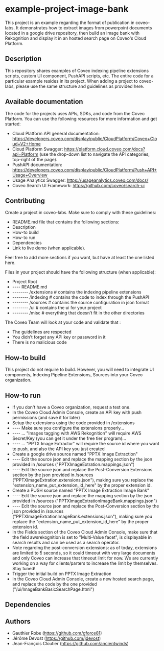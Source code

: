 # example-project-image-bank
This project is an example regarding the format of publication in coveo-labs. It demonstrates how to extract images from powerpoint documents located in a google drive repository, then build an image bank with Rekognition and display it in an hosted search page on Coveo's Cloud Platform.

## Description
This repository shares examples of Coveo indexing pipeline extensions scripts, custom UI component, PushAPI scripts, etc. The entire code for a particular example resides in its project. When adding a project to coveo-labs, please use the same structure and guidelines as provided here.

## Available documentation
The code for the projects uses APIs, SDKs, and code from the Coveo Platform. You can use the following resources for more information and get started:
 
- Cloud Platform API general documentation: https://developers.coveo.com/display/public/CloudPlatform/Coveo+Cloud+V2+Home
- Cloud Platform Swagger: https://platform.cloud.coveo.com/docs?api=Platform (use the drop-down list to navigate the API categories, top-right of the page).
- PushAPI documentation: https://developers.coveo.com/display/public/CloudPlatform/Push+API+Usage+Overview
- Usage Analytics Swagger: https://usageanalytics.coveo.com/docs/ 
- Coveo Search UI Framework: https://github.com/coveo/search-ui 

## Contributing
Create a project in coveo-labs.
Make sure to comply with these guidelines:
- README.md file that contains the following sections: 
- Description 
- How-to build 
- How-to run 
- Dependencies 
- Link to live demo (when applicable).

Feel free to add more sections if you want, but have at least the one listed here.

Files in your project should have the following structure (when applicable):
- Project Root
- ---- README.md
- -------- /extensions # contains the indexing pipeline extensions
- -------- /indexing # contains the code to index through the PushAPI
- -------- /sources # contains the source configuration in json format
- -------- /ui # contains the ui for your project
- -------- /misc # everything that doesn’t fit in the other directories
 
The Coveo Team will look at your code and validate that :
- The guidelines are respected
- You didn’t forget any API key or password in it
- There is no malicious code

## How-to build 
This project do not require to build. However, you will need to integrate UI components, Indexing Pipeline Extensions, Sources into your Coveo organization.

## How-to run 
- If you don't have a Coveo organization, request a test one.
- In the Coveo Cloud Admin Console, create an API key with push permissions (and save it for later)
- Setup the extensions using the code provided in /extensions
- ---- Make sure you configure the extensions properly... 
- ---- ... "Images tagging with AWS Rekognition" will require AWS Secret/Key (you can get it under the free tier program)... 
- ---- ... "PPTX Image Extractor" will require the source id where you want to push, and also the API key you just created
- Create a google drive source named "PPTX Image Extraction"
- ---- Edit the source json and replace the mapping section by the json provided in /sources ("PPTXImageExtration.mappings.json")
- ---- Edit the source json and replace the Post-Conversion Extensions section by the json provided in /sources ("PPTXImageExtration.extensions.json"), making sure you replace the "extension_name_put_extension_id_here" by the proper extension id.
- Create a PUSH source named "PPTX Image Extraction Image Bank"
- ---- Edit the source json and replace the mapping section by the json provided in /sources ("PPTXImageExtrationImageBank.mappings.json")
- ---- Edit the source json and replace the Post-Conversion section by the json provided in /sources ("PPTXImageExtrationImageBank.extensions.json"), making sure you replace the "extension_name_put_extension_id_here" by the proper extension id.
- In the Fields section of the Coveo Cloud Admin Console, make sure that the field awsrekognition is set to "Multi-Value facet", is displayable in search results and can be used as a search operator.
- Note regarding the post-conversion extensions: as of today, extensions are limited to 5 seconds, so it could timeout with very large documents and only Coveo can increase that timeout limit for now. We are currently working on a way for clients/parters to increase the limit by themselves. Stay tuned!
- Trigger the initial build on PPTX Image Extraction
- In the Coveo Cloud Admin Console, create a new hosted search page, and replace the code by the one provided ("/ui/ImageBankBasicSearchPage.html")

## Dependencies 

## Authors
- Gauthier Robe (https://github.com/gforce81)
- Jérôme Devost (https://github.com/jdevost)
- Jean-François Cloutier (https://github.com/ancientwinds)
